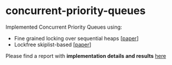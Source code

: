 # concurrent-priority-queues
Implemented Concurrent Priority Queues using:
* Fine grained locking over sequential heaps [[paper](http://www.research.ibm.com/people/m/michael/ipl-1996.pdf)]
* Lockfree skiplist-based [[paper](http://people.csail.mit.edu/shanir/publications/Priority_Queues.pdf)]

Please find a report with **implementation details and results** [here](report.pdf)
